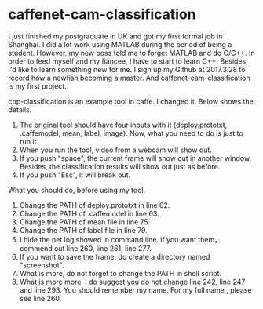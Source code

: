 # caffenet-cam-classification

I just finished my postgraduate in UK and got my first formal job in Shanghai.
I did a lot work using MATLAB during the period of being a student.
However, my new boss told me to forget MATLAB and do C/C++.
In order to feed myself and my fiancee, I have to start to learn C++.
Besides, I'd like to learn something new for me.
I sign up my Github at 2017.3.28 to record how a newfish becoming a master.
And caffenet-cam-classification is my first project.

cpp-classification is an example tool in caffe. I changed it. Below shows the details.
1. The original tool should have four inputs with it (deploy.prototxt, .caffemodel, mean, label, image).
   Now, what you need to do is just to run it.
2. When you run the tool, video from a webcam will show out.
3. If you push "space", the current frame will show out in another window.
   Besides, the classification results will show out just as before.
3. If you push "Esc", it will break out.

What you should do, before using my tool.
1. Change the PATH of deploy.prototxt in line 62.
2. Change the PATH of .caffemodel in line 63.
3. Change the PATH of mean file in line 75.
4. Change the PATH of label file in line 79.
5. I hide the net log showed in command line. if you want them， commend out line 260, line 261, line 277.
6. If you want to save the frame, do create a directory named "screenshot".
7. What is more, do not forget to change the PATH in shell script.
8. What is more more, I do suggest you do not change line 242, line 247 and line 293. You should remember my name. For my full name , please see line 260.
